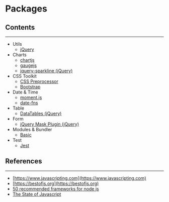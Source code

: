 # Packages

## Contents
---

* Utils
  * [jQuery](util/jquery/)
* Charts
  * [chartjs](chart/chartjs/)
  * [gaugejs](chart/gaugejs/)
  * [jquery-sparkline (jQuery)](chart/jquery-sparkline/)
* CSS Toolkit
  * [CSS Preprocessor](css-processor/)
  * [Bootstrap](css-toolkit/)
* Date & Time
  * [moment.js](https://momentjs.com)
  * [date-fns](https://github.com/date-fns/date-fns)
* Table
  * [DataTables (jQuery)](table/datatables/)
* Form
  * [jQuery Mask Plugin (jQuery)](form/jquery-mask-plugin/)
* Modules & Bundler
  * [Basic](modules)
* Test
  * [Jest](test/jest/)


## References
---

* [https://www.javascripting.com](https://www.javascripting.com)
* [https://bestofjs.org](https://bestofjs.org)
* [50 recommended frameworks for node js](https://boostlog.io/@nixus89896/50-recommended-frameworks-for-node-js-5aefe14e47018500491f4447)
* [The State of Javascript](http://stateofjs.com/2017/flavors/)